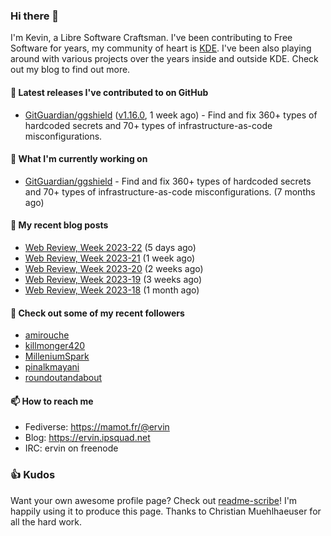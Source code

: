 ### Hi there 👋

I'm Kevin, a Libre Software Craftsman. I've been contributing to Free Software for years,
my community of heart is [KDE](https://kde.org). I've been also playing around with various
projects over the years inside and outside KDE. Check out my blog to find out more.

#### 🔭 Latest releases I've contributed to on GitHub

- [GitGuardian/ggshield](https://github.com/GitGuardian/ggshield) ([v1.16.0](https://github.com/GitGuardian/ggshield/releases/tag/v1.16.0), 1 week ago) - Find and fix 360&#43; types of hardcoded secrets and 70&#43; types of infrastructure-as-code misconfigurations.

#### 🌱 What I'm currently working on

- [GitGuardian/ggshield](https://github.com/GitGuardian/ggshield) - Find and fix 360&#43; types of hardcoded secrets and 70&#43; types of infrastructure-as-code misconfigurations. (7 months ago)

#### 📜 My recent blog posts

- [Web Review, Week 2023-22](https://ervin.ipsquad.net/blog/2023/06/02/web-review-week-2023-22/) (5 days ago)
- [Web Review, Week 2023-21](https://ervin.ipsquad.net/blog/2023/05/26/web-review-week-2023-21/) (1 week ago)
- [Web Review, Week 2023-20](https://ervin.ipsquad.net/blog/2023/05/19/web-review-week-2023-20/) (2 weeks ago)
- [Web Review, Week 2023-19](https://ervin.ipsquad.net/blog/2023/05/12/web-review-week-2023-19/) (3 weeks ago)
- [Web Review, Week 2023-18](https://ervin.ipsquad.net/blog/2023/05/05/web-review-week-2023-18/) (1 month ago)

#### 👯 Check out some of my recent followers

- [amirouche](https://github.com/amirouche)
- [killmonger420](https://github.com/killmonger420)
- [MilleniumSpark](https://github.com/MilleniumSpark)
- [pinalkmayani](https://github.com/pinalkmayani)
- [roundoutandabout](https://github.com/roundoutandabout)

#### 📫 How to reach me

- Fediverse: https://mamot.fr/@ervin
- Blog: https://ervin.ipsquad.net
- IRC: ervin on freenode

### 👍 Kudos

Want your own awesome profile page? Check out [readme-scribe](https://github.com/muesli/readme-scribe)!
I'm happily using it to produce this page. Thanks to Christian Muehlhaeuser for all the hard work.


